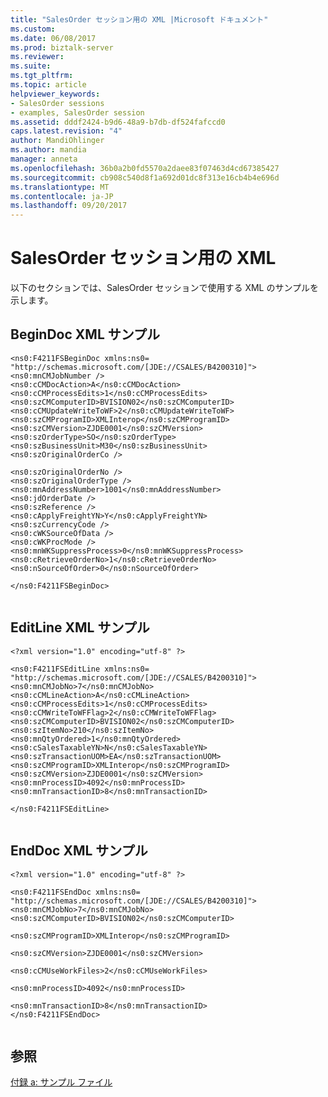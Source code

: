 ```yaml
---
title: "SalesOrder セッション用の XML |Microsoft ドキュメント"
ms.custom: 
ms.date: 06/08/2017
ms.prod: biztalk-server
ms.reviewer: 
ms.suite: 
ms.tgt_pltfrm: 
ms.topic: article
helpviewer_keywords:
- SalesOrder sessions
- examples, SalesOrder session
ms.assetid: dddf2424-b9d6-48a9-b7db-df524fafccd0
caps.latest.revision: "4"
author: MandiOhlinger
ms.author: mandia
manager: anneta
ms.openlocfilehash: 36b0a2b0fd5570a2daee83f07463d4cd67385427
ms.sourcegitcommit: cb908c540d8f1a692d01dc8f313e16cb4b4e696d
ms.translationtype: MT
ms.contentlocale: ja-JP
ms.lasthandoff: 09/20/2017
---
```

# <a name="xml-for-a-salesorder-session"></a>SalesOrder セッション用の XML
以下のセクションでは、SalesOrder セッションで使用する XML のサンプルを示します。  
  
## <a name="begindoc-xml-sample"></a>BeginDoc XML サンプル  
  
```  
<ns0:F4211FSBeginDoc xmlns:ns0=  
"http://schemas.microsoft.com/[JDE://CSALES/B4200310]">   
<ns0:mnCMJobNumber />  
<ns0:cCMDocAction>A</ns0:cCMDocAction>   
<ns0:cCMProcessEdits>1</ns0:cCMProcessEdits>  
<ns0:szCMComputerID>BVISION02</ns0:szCMComputerID>   
<ns0:cCMUpdateWriteToWF>2</ns0:cCMUpdateWriteToWF>   
<ns0:szCMProgramID>XMLInterop</ns0:szCMProgramID>   
<ns0:szCMVersion>ZJDE0001</ns0:szCMVersion>   
<ns0:szOrderType>SO</ns0:szOrderType>   
<ns0:szBusinessUnit>M30</ns0:szBusinessUnit>  
<ns0:szOriginalOrderCo />   
  
<ns0:szOriginalOrderNo />   
<ns0:szOriginalOrderType />   
<ns0:mnAddressNumber>1001</ns0:mnAddressNumber>   
<ns0:jdOrderDate />   
<ns0:szReference />   
<ns0:cApplyFreightYN>Y</ns0:cApplyFreightYN>  
<ns0:szCurrencyCode />   
<ns0:cWKSourceOfData />   
<ns0:cWKProcMode />   
<ns0:mnWKSuppressProcess>0</ns0:mnWKSuppressProcess>  
<ns0:cRetrieveOrderNo>1</ns0:cRetrieveOrderNo>   
<ns0:nSourceOfOrder>0</ns0:nSourceOfOrder>   
  
</ns0:F4211FSBeginDoc>  
  
```  
  
## <a name="editline-xml-sample"></a>EditLine XML サンプル  
  
```  
<?xml version="1.0" encoding="utf-8" ?>   
  
<ns0:F4211FSEditLine xmlns:ns0=  
"http://schemas.microsoft.com/[JDE://CSALES/B4200310]">   
<ns0:mnCMJobNo>7</ns0:mnCMJobNo>   
<ns0:cCMLineAction>A</ns0:cCMLineAction>   
<ns0:cCMProcessEdits>1</ns0:cCMProcessEdits>  
<ns0:cCMWriteToWFFlag>2</ns0:cCMWriteToWFFlag>   
<ns0:szCMComputerID>BVISION02</ns0:szCMComputerID>   
<ns0:szItemNo>210</ns0:szItemNo>   
<ns0:mnQtyOrdered>1</ns0:mnQtyOrdered>   
<ns0:cSalesTaxableYN>N</ns0:cSalesTaxableYN>  
<ns0:szTransactionUOM>EA</ns0:szTransactionUOM>   
<ns0:szCMProgramID>XMLInterop</ns0:szCMProgramID>   
<ns0:szCMVersion>ZJDE0001</ns0:szCMVersion>   
<ns0:mnProcessID>4092</ns0:mnProcessID>   
<ns0:mnTransactionID>8</ns0:mnTransactionID>  
  
</ns0:F4211FSEditLine>  
  
```  
  
## <a name="enddoc-xml-sample"></a>EndDoc XML サンプル  
  
```  
<?xml version="1.0" encoding="utf-8" ?>   
  
<ns0:F4211FSEndDoc xmlns:ns0=  
"http://schemas.microsoft.com/[JDE://CSALES/B4200310]">   
<ns0:mnCMJobNo>7</ns0:mnCMJobNo>   
<ns0:szCMComputerID>BVISION02</ns0:szCMComputerID>   
  
<ns0:szCMProgramID>XMLInterop</ns0:szCMProgramID>   
  
<ns0:szCMVersion>ZJDE0001</ns0:szCMVersion>   
  
<ns0:cCMUseWorkFiles>2</ns0:cCMUseWorkFiles>  
  
<ns0:mnProcessID>4092</ns0:mnProcessID>   
  
<ns0:mnTransactionID>8</ns0:mnTransactionID>  
</ns0:F4211FSEndDoc>  
  
```  
  
## <a name="see-also"></a>参照  
 [付録 a: サンプル ファイル](../core/appendix-a-sample-files.md)